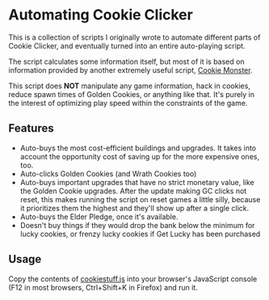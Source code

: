 # Automating Cookie Clicker
This is a collection of scripts I originally wrote to automate different parts of Cookie Clicker, and eventually turned into an entire auto-playing script. 

The script calculates some information itself, but most of it is based on information provided by another extremely useful script, [Cookie Monster](https://cookieclicker.wikia.com/wiki/Cookie_Monster_%28JavaScript_Add-on%29).

This script does **NOT** manipulate any game information, hack in cookies, reduce spawn times of Golden Cookies, or anything like that. It's purely in the interest of optimizing play speed within the constraints of the game.

## Features
* Auto-buys the most cost-efficient buildings and upgrades. It takes into account the opportunity cost of saving up for the more expensive ones, too.
* Auto-clicks Golden Cookies (and Wrath Cookies too)
* Auto-buys important upgrades that have no strict monetary value, like the Golden Cookie upgrades. After the update making GC clicks not reset, this makes running the script on reset games a little silly, because it prioritizes them the highest and they'll show up after a single click.
* Auto-buys the Elder Pledge, once it's available.
* Doesn't buy things if they would drop the bank below the minimum for lucky cookies, or frenzy lucky cookies if Get Lucky has been purchased

## Usage
Copy the contents of [cookiestuff.js](https://github.com/Xiagu/cookiebot/raw/master/cookiestuff.js) into your browser's JavaScript console (F12 in most browsers, Ctrl+Shift+K in Firefox) and run it.
